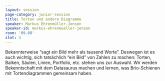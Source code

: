 ```yaml
---
layout: session
page-category: junior-session
title: Torten und andere Diagramme
speaker: Markus Ehrenmüller-Jensen
speaker-id: markus-ehrenmueller-jensen
room: '09.08'
slot: 3
---
```


Bekannterweise “sagt ein Bild mehr als tausend Worte”. Deswegen ist es auch wichtig, sich tatsächlich “ein Bild” von Zahlen zu machen: Torten, Balken, Säulen, Linien, Portfolio, etc. stehen uns zur Auswahl. Wir werden Bekenntschaft mit dem Datasaurus machen und lernen, was Brio-Schienen mit Tortendiagrammen gemeinsam haben.